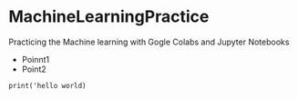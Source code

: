 # MachineLearningPractice
Practicing the Machine learning with Gogle Colabs and Jupyter Notebooks
- Poinnt1
- Point2

```
print('hello world)
```

